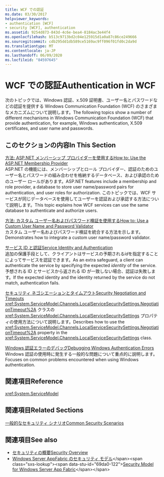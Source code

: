 ```yaml
---
title: WCF での認証
ms.date: 03/30/2017
helpviewer_keywords:
- authentication [WCF]
- security [WCF], authentication
ms.assetid: 9254d873-843d-4c6e-bea4-8184ac3e44f4
ms.openlocfilehash: b513c9713bd2c04e125915d1a0a87c86ce249666
ms.sourcegitcommit: cdb295dd1db589ce5169ac9ff096f01fd0c2da9d
ms.translationtype: MT
ms.contentlocale: ja-JP
ms.lasthandoff: 06/09/2020
ms.locfileid: "84597645"
---
```

# <a name="authentication-in-wcf"></a><span data-ttu-id="69da0-102">WCF での認証</span><span class="sxs-lookup"><span data-stu-id="69da0-102">Authentication in WCF</span></span>
<span data-ttu-id="69da0-103">次のトピックでは、Windows 認証、x.509 証明書、ユーザー名とパスワードなどの認証を提供する Windows Communication Foundation (WCF) のさまざまなメカニズムについて説明します。</span><span class="sxs-lookup"><span data-stu-id="69da0-103">The following topics show a number of different mechanisms in Windows Communication Foundation (WCF) that provide authentication, for example, Windows authentication, X.509 certificates, and user name and passwords.</span></span>  
  
## <a name="in-this-section"></a><span data-ttu-id="69da0-104">このセクションの内容</span><span class="sxs-lookup"><span data-stu-id="69da0-104">In This Section</span></span>  
 [<span data-ttu-id="69da0-105">方法: ASP.NET メンバーシップ プロバイダーを使用する</span><span class="sxs-lookup"><span data-stu-id="69da0-105">How to: Use the ASP.NET Membership Provider</span></span>](how-to-use-the-aspnet-membership-provider.md)  
 <span data-ttu-id="69da0-106">ASP.NET の機能には、メンバーシップとロール プロバイダー、認証のためのユーザー名とパスワードの組み合わせを格納するデータベース、および承認のためのユーザー ロールがあります。</span><span class="sxs-lookup"><span data-stu-id="69da0-106">ASP.NET features include a membership and role provider, a database to store user name/password pairs for authentication, and user roles for authorization.</span></span> <span data-ttu-id="69da0-107">このトピックでは、WCF サービスが同じデータベースを使用してユーザーを認証および承認する方法について説明します。</span><span class="sxs-lookup"><span data-stu-id="69da0-107">This topic explains how WCF services can use the same database to authenticate and authorize users.</span></span>  
  
 [<span data-ttu-id="69da0-108">方法: カスタム ユーザー名およびパスワード検証を使用する</span><span class="sxs-lookup"><span data-stu-id="69da0-108">How to: Use a Custom User Name and Password Validator</span></span>](how-to-use-a-custom-user-name-and-password-validator.md)  
 <span data-ttu-id="69da0-109">カスタム ユーザー名およびパスワード検証を統合する方法を示します。</span><span class="sxs-lookup"><span data-stu-id="69da0-109">Demonstrates how to integrate a custom user name/password validator.</span></span>  
  
 [<span data-ttu-id="69da0-110">サービス ID と認証</span><span class="sxs-lookup"><span data-stu-id="69da0-110">Service Identity and Authentication</span></span>](service-identity-and-authentication.md)  
 <span data-ttu-id="69da0-111">追加の保護手段として、クライアントはサービスの予期される*id*を指定することによってサービスを認証できます。</span><span class="sxs-lookup"><span data-stu-id="69da0-111">As an extra safeguard, a client can authenticate the service by specifying the expected *identity* of the service.</span></span> <span data-ttu-id="69da0-112">予想される ID とサービスから返される ID が一致しない場合、認証は失敗します。</span><span class="sxs-lookup"><span data-stu-id="69da0-112">If the expected identity and the identity returned by the service do not match, authentication fails.</span></span>  
  
 [<span data-ttu-id="69da0-113">セキュリティ ネゴシエーションとタイムアウト</span><span class="sxs-lookup"><span data-stu-id="69da0-113">Security Negotiation and Timeouts</span></span>](security-negotiation-and-timeouts.md)  
 <span data-ttu-id="69da0-114"><xref:System.ServiceModel.Channels.LocalServiceSecuritySettings.NegotiationTimeout%2A> クラスの <xref:System.ServiceModel.Channels.LocalServiceSecuritySettings> プロパティの使用方法について説明します。</span><span class="sxs-lookup"><span data-stu-id="69da0-114">Describes how to use the <xref:System.ServiceModel.Channels.LocalServiceSecuritySettings.NegotiationTimeout%2A> property in the <xref:System.ServiceModel.Channels.LocalServiceSecuritySettings> class.</span></span>  
  
 [<span data-ttu-id="69da0-115">Windows 認証エラーのデバッグ</span><span class="sxs-lookup"><span data-stu-id="69da0-115">Debugging Windows Authentication Errors</span></span>](debugging-windows-authentication-errors.md)  
 <span data-ttu-id="69da0-116">Windows 認証の使用時に発生する一般的な問題について重点的に説明します。</span><span class="sxs-lookup"><span data-stu-id="69da0-116">Focuses on common problems encountered when using Windows authentication.</span></span>  
  
## <a name="reference"></a><span data-ttu-id="69da0-117">関連項目</span><span class="sxs-lookup"><span data-stu-id="69da0-117">Reference</span></span>  
 <xref:System.ServiceModel>  
  
## <a name="related-sections"></a><span data-ttu-id="69da0-118">関連項目</span><span class="sxs-lookup"><span data-stu-id="69da0-118">Related Sections</span></span>  
 [<span data-ttu-id="69da0-119">一般的なセキュリティ シナリオ</span><span class="sxs-lookup"><span data-stu-id="69da0-119">Common Security Scenarios</span></span>](common-security-scenarios.md)  
  
## <a name="see-also"></a><span data-ttu-id="69da0-120">関連項目</span><span class="sxs-lookup"><span data-stu-id="69da0-120">See also</span></span>

- [<span data-ttu-id="69da0-121">セキュリティの概要</span><span class="sxs-lookup"><span data-stu-id="69da0-121">Security Overview</span></span>](security-overview.md)
- <span data-ttu-id="69da0-122">[Windows Server AppFabric のセキュリティ モデル](https://docs.microsoft.com/previous-versions/appfabric/ee677202(v=azure.10))</span><span class="sxs-lookup"><span data-stu-id="69da0-122">[Security Model for Windows Server App Fabric](https://docs.microsoft.com/previous-versions/appfabric/ee677202(v=azure.10))</span></span>
